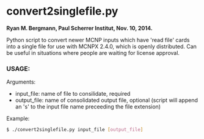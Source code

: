 convert2singlefile.py
========
**Ryan M. Bergmann, Paul Scherrer Institut, Nov. 10, 2014.**

Python script to convert newer MCNP inputs which have 'read file' cards into a single file for use with MCNPX 2.4.0, which is openly distributed. Can be useful in situations where people are waiting for license approval.

### USAGE:

Arguments:
- input_file:   name of file to consilidate, required
- output_file:  name of consolidated output file, optional (script will append an 's' to the input file name preceeding the file extension)

Example:
``` bash
$ ./convert2singlefile.py input_file [output_file]
```
